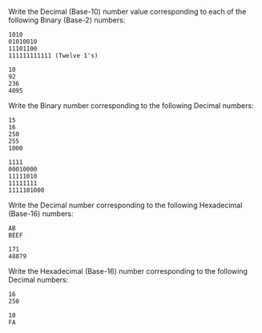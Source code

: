 Write the Decimal (Base-10) number value corresponding to each of the following Binary (Base-2) numbers:

    1010
    01010010
    11101100
    111111111111 (Twelve 1's)

    10
    92
    236
    4095

Write the Binary number corresponding to the following Decimal numbers:

    15
    16
    250
    255
    1000

    1111
    00010000
    11111010
    11111111
    1111101000

Write the Decimal number corresponding to the following Hexadecimal (Base-16) numbers:

    AB
    BEEF

    171
    48879

Write the Hexadecimal (Base-16) number corresponding to the following Decimal numbers:

    16 
    250

    10
    FA